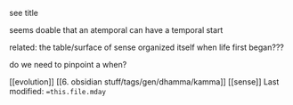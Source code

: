 see title

seems doable that an atemporal can have a temporal start

related: the table/surface of sense organized itself when life first began???

do we need to pinpoint a when?


[[evolution]]   [[6. obsidian stuff/tags/gen/dhamma/kamma]]   [[sense]]
Last modified: `=this.file.mday`